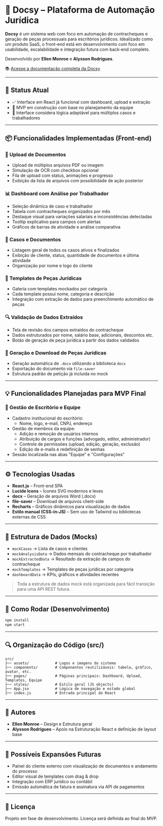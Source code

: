 # 📄 Docsy – Plataforma de Automação Jurídica

**Docsy** é um sistema web com foco em automação de contracheques e geração de peças processuais para escritórios jurídicos. Idealizado como um produto SaaS, o front-end está em desenvolvimento com foco em usabilidade, escalabilidade e integração futura com back-end completo.

Desenvolvido por **Ellen Monroe** e **Alysson Rodrigues**.

📚 [Acesse a documentação completa da Docsy](https://github.com/seu-usuario/gitfronts/wiki)

---

## 🚧 Status Atual
- ✅ Interface em React já funcional com dashboard, upload e extração
- 🔄 MVP em construção com base no planejamento da equipe
- 🧠 Interface considera lógica adaptável para múltiplos casos e trabalhadores

---

## 📦 Funcionalidades Implementadas (Front-end)

### 📂 Upload de Documentos
- Upload de múltiplos arquivos PDF ou imagem
- Simulação de OCR com checkbox opcional
- Fila de upload com status, animações e progresso
- Exibição da lista de arquivos com possibilidade de ação posterior

### 📊 Dashboard com Análise por Trabalhador
- Seleção dinâmica de caso e trabalhador
- Tabela com contracheques organizados por mês
- Destaque visual para variações salariais e inconsistências detectadas
- Tooltip explicativo para campos com alertas
- Gráficos de barras de atividade e análise comparativa

### 📁 Casos e Documentos
- Listagem geral de todos os casos ativos e finalizados
- Exibição de cliente, status, quantidade de documentos e última atividade
- Organização por nome e logo do cliente

### 🧾 Templates de Peças Jurídicas
- Galeria com templates mockados por categoria
- Cada template possui nome, categoria e descrição
- Integração com extração de dados para preenchimento automático de peças

### 🔍 Validação de Dados Extraídos
- Tela de revisão dos campos extraídos do contracheque
- Dados estruturados por nome, salário base, adicionais, descontos etc.
- Botão de geração de peça jurídica a partir dos dados validados

### 📄 Geração e Download de Peças Jurídicas
- Geração automática de `.docx` utilizando a biblioteca `docx`
- Exportação do documento via `file-saver`
- Estrutura padrão de petição já incluída no mock

---

## 💡 Funcionalidades Planejadas para MVP Final

### 👥 Gestão de Escritório e Equipe
- Cadastro institucional do escritório:
  - Nome, logo, e-mail, CNPJ, endereço
- Gestão de membros da equipe:
  - Adição e remoção de usuários internos
  - Atribuição de cargos e funções (advogado, editor, administrador)
  - Controle de permissões (upload, edição, geração, exclusão)
  - Edição de e-mails e redefinição de senhas
- Sessão localizada nas abas "Equipe" e "Configurações"

---

## ⚙️ Tecnologias Usadas

- **React.js** – Front-end SPA
- **Lucide Icons** – Ícones SVG modernos e leves
- **docx** – Geração de arquivos Word (.docx)
- **file-saver** – Download de arquivos client-side
- **Recharts** – Gráficos dinâmicos para visualização de dados
- **Estilo manual (CSS-in-JS)** – Sem uso de Tailwind ou bibliotecas externas de CSS

---

## 📁 Estrutura de Dados (Mocks)

- `mockCases` → Lista de casos e clientes
- `mockAnalysisData` → Dados mensais do contracheque por trabalhador
- `mockExtractedData` → Resultado da extração de campos do contracheque
- `mockTemplates` → Templates de peças jurídicas por categoria
- `dashboardData` → KPIs, gráficos e atividades recentes

> Toda a estrutura de dados mock está organizada para fácil transição para uma API REST futura.

---

## 🧪 Como Rodar (Desenvolvimento)

```bash
npm install
npm start
```

---

## 🔍 Organização do Código (src/)

```
src/
├── assets/            # Logos e imagens do sistema
├── components/        # Componentes reutilizáveis: tabela, gráfico, avatar, etc.
├── pages/             # Páginas principais: Dashboard, Upload, Templates, Equipe
├── styles/            # Estilo geral (JS objects)
├── App.jsx            # Lógica de navegação e estado global
├── index.js           # Entrada principal do React
```

---

## 🙋 Autores
- **Ellen Monroe** – Design e Estrutura geral
- **Alysson Rodrigues** – Apoio na Estruturação React e definição de layout base

---

## 🚀 Possíveis Expansões Futuras
- Painel do cliente externo com visualização de documentos e andamento do processo
- Editor visual de templates com drag & drop
- Integração com ERP jurídico ou contábil
- Emissão automática de fatura e assinatura via API de pagamentos

---

## 📄 Licença
Projeto em fase de desenvolvimento. Licença será definida ao final do MVP.
